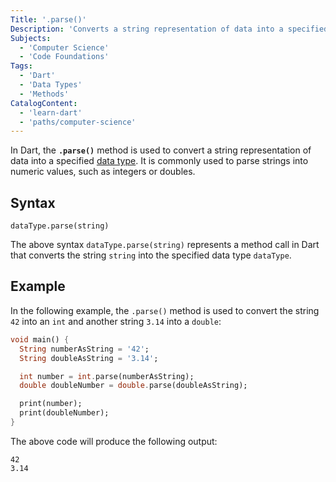 ```yaml
---
Title: '.parse()'
Description: 'Converts a string representation of data into a specified data type.'
Subjects:
  - 'Computer Science'
  - 'Code Foundations'
Tags:
  - 'Dart'
  - 'Data Types'
  - 'Methods'
CatalogContent:
  - 'learn-dart'
  - 'paths/computer-science'
---
```


In Dart, the **`.parse()`** method is used to convert a string representation of data into a specified [data type](https://www.codecademy.com/resources/docs/dart/data-types). It is commonly used to parse strings into numeric values, such as integers or doubles.

## Syntax

```pseudo
dataType.parse(string)
```

The above syntax `dataType.parse(string)` represents a method call in Dart that converts the string `string` into the specified data type `dataType`.

## Example

In the following example, the `.parse()` method is used to convert the string `42` into an `int` and another string `3.14` into a `double`:

```dart
void main() {
  String numberAsString = '42';
  String doubleAsString = '3.14';

  int number = int.parse(numberAsString);
  double doubleNumber = double.parse(doubleAsString);

  print(number);
  print(doubleNumber);
}
```

The above code will produce the following output:

```shell
42
3.14
```
